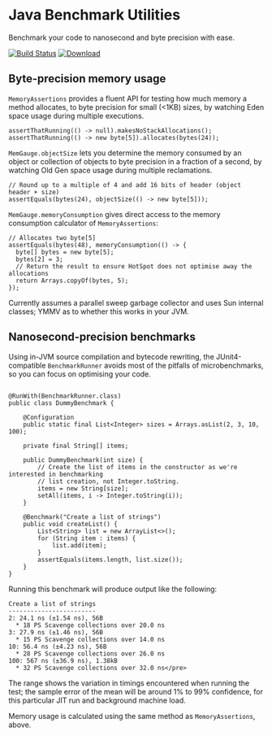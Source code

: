 # Java Benchmark Utilities

Benchmark your code to nanosecond and byte precision with ease.

[![Build Status](https://travis-ci.org/alicep-org/benchmark.svg?branch=master)](https://travis-ci.org/alicep-org/benchmark)
[![Download](https://api.bintray.com/packages/alicep-org/maven/benchmark/images/download.svg)](https://bintray.com/alicep-org/maven/benchmark/_latestVersion)

## Byte-precision memory usage

`MemoryAssertions` provides a fluent API for testing how much memory a method allocates, to byte precision for small (<1KB) sizes, by watching Eden space usage during multiple executions.

```
assertThatRunning(() -> null).makesNoStackAllocations();
assertThatRunning(() -> new byte[5]).allocates(bytes(24));
```

`MemGauge.objectSize` lets you determine the memory consumed by an object or collection of objects to byte precision in a fraction of a second, by watching Old Gen space usage during multiple reclamations.

```
// Round up to a multiple of 4 and add 16 bits of header (object header + size)
assertEquals(bytes(24), objectSize(() -> new byte[5]));
```

`MemGauge.memoryConsumption` gives direct access to the memory consumption calculator of `MemoryAssertions`:

```
// Allocates two byte[5]
assertEquals(bytes(48), memoryConsumption(() -> {
  byte[] bytes = new byte[5];
  bytes[2] = 3;
  // Return the result to ensure HotSpot does not optimise away the allocations
  return Arrays.copyOf(bytes, 5);
});
```

Currently assumes a parallel sweep garbage collector and uses Sun internal classes; YMMV as to whether this works in your JVM.

## Nanosecond-precision benchmarks

Using in-JVM source compilation and bytecode rewriting, the JUnit4-compatible `BenchmarkRunner` avoids most of the pitfalls of microbenchmarks, so you can focus on optimising your code.

```

@RunWith(BenchmarkRunner.class)
public class DummyBenchmark {

    @Configuration
    public static final List<Integer> sizes = Arrays.asList(2, 3, 10, 100);

    private final String[] items;

    public DummyBenchmark(int size) {
        // Create the list of items in the constructor as we're interested in benchmarking
        // list creation, not Integer.toString.
        items = new String[size];
        setAll(items, i -> Integer.toString(i));
    }

    @Benchmark("Create a list of strings")
    public void createList() {
        List<String> list = new ArrayList<>();
        for (String item : items) {
            list.add(item);
        }
        assertEquals(items.length, list.size());
    }
}
```

Running this benchmark will produce output like the following:

```
Create a list of strings
------------------------
2: 24.1 ns (±1.54 ns), 56B
  * 18 PS Scavenge collections over 20.0 ns
3: 27.9 ns (±1.46 ns), 56B
  * 15 PS Scavenge collections over 14.0 ns
10: 56.4 ns (±4.23 ns), 56B
  * 28 PS Scavenge collections over 26.0 ns
100: 567 ns (±36.9 ns), 1.38kB
  * 32 PS Scavenge collections over 32.0 ns</pre>
```

The range shows the variation in timings encountered when running the test; the sample error of the mean will be around 1% to 99% confidence, for this particular JIT run and background machine load.

Memory usage is calculated using the same method as `MemoryAssertions`, above.
